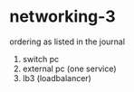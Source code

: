 # networking-3

ordering as listed in the journal

1. switch pc 
2. external pc (one service)
3. lb3 (loadbalancer)
